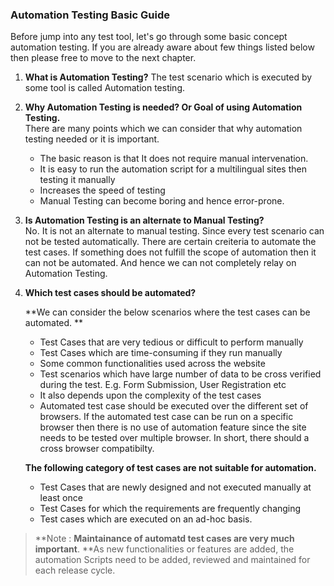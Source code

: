 ### Automation Testing Basic Guide

Before jump into any test tool, let's go through some basic concept automation testing. If you are already aware about few things listed below then please free to move to the next chapter.

1. **What is Automation Testing?**
   The test scenario which is executed by some tool is called Automation testing.
2. **Why Automation Testing is needed? Or Goal of using Automation Testing.**  
   There are many points which we can consider that why automation testing needed or it is important.

   * The basic reason is that It does not require manual intervenation.
   * It is easy to run the automation script for a multilingual sites then testing it manually
   * Increases the speed of testing
   * Manual Testing can become boring and hence error-prone.

3. **Is Automation Testing is an alternate to Manual Testing?**  
   No. It is not an alternate to manual testing. Since every test scenario can not be tested automatically. There are certain creiteria to automate the test cases. If something does not fulfill the scope of automation then it can not be automated. And hence we can not completely relay on Automation Testing.

4. **Which test cases should be automated?**

   **We can consider the below scenarios where the test cases can be automated. **

   * Test Cases that are very tedious or difficult to perform manually
   * Test Cases which are time-consuming if they run manually
   * Some common functionalities used across the website
   * Test scenarios which have large number of data to be cross verified during the test. E.g. Form Submission, User Registration etc
   * It also depends upon the complexity of the test cases
   * Automated test case should be executed over the different set of browsers. If the automated test case can be run on a specific browser then there is no use of automation feature since the site needs to be tested over multiple browser. In short, there should a cross browser compatibilty.

   **The following category of test cases are not suitable for automation.**

   * Test Cases that are newly designed and not executed manually at least once
   * Test Cases for which the requirements are frequently changing
   * Test cases which are executed on an ad-hoc basis.

> **Note : **Maintainance of automatd test cases are very much important**. **As new functionalities or features are added, the automation Scripts need to be added, reviewed and maintained for each release cycle.



